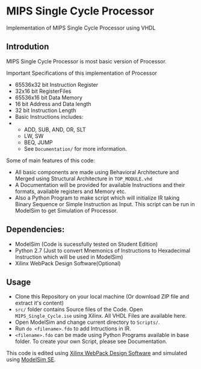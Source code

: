 MIPS Single Cycle Processor
=====================
Implementation of MIPS Single Cycle Processor using VHDL

## Introdution
MIPS Single Cycle Processor is most basic version of Processor.

Important Specifications of this implementation of Processor
- 65536x32 bit Instruction Register
- 32x16 bit RegisterFiles
- 65536x16 bit Data Memory
- 16 bit Address and Data length
- 32 bit Instruction Length
- Basic Instructions includes:
- - ADD, SUB, AND, OR, SLT
  - LW, SW
  - BEQ, JUMP
  - See `Documentation/` for more information.

Some of main features of this code:
- All basic components are made using Behavioral Architecture and Merged using Structural Architecture in `TOP_MODULE.vhd`
- A Documentation will be provided for available Instructions and their formats, available registers and Memory etc.
- Also a Python Program to make script which will initialize IR taking Binary Sequence or Simple Instruction as Input. This script can be run in ModelSim to get Simulation of Processor.

## Dependencies:
- ModelSim (Code is sucessfully tested on Student Edition)
- Python 2.7 (Just to convert Mnemonics of Instructions to Hexadecimal Instruction which will be used in ModelSim)
- Xilinx WebPack Design Software(Optional)

## Usage
- Clone this Repository on your local machine (Or download ZIP file and extract it's content)
- `src/` folder contains Source files of the Code. Open `MIPS_Single_Cycle.ise` using Xilinx. All VHDL Files are available here.
- Open ModelSim and change current directory to `Scripts/`.
- Run `do <filename>.fdo` to add Intructions in IR.
- `<filename>.fdo` can be made using Python Programs available in base folder. To create your own Script, please see Documentation.

This code is edited using <a href="http://www.xilinx.com/products/design-tools/ise-design-suite/ise-webpack.htm">Xilinx WebPack Design Software</a> and simulated using <a href="http://www.mentor.com/company/higher_ed/modelsim-student-edition">ModelSim SE</a>.

